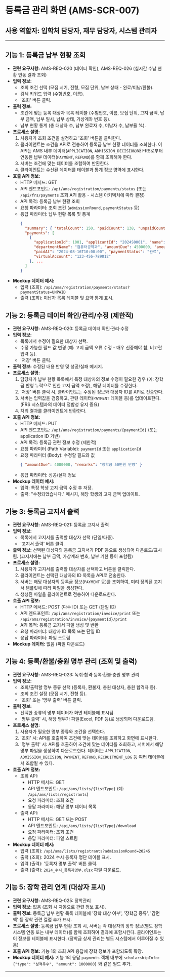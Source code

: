 # 등록금 관리 화면 (AMS-SCR-007)

## 사용 역할자: 입학처 담당자, 재무 담당자, 시스템 관리자

---

## 기능 1: 등록금 납부 현황 조회

-   **관련 요구사항:** AMS-REQ-020 (데이터 확인), AMS-REQ-026 (실시간 수납 현황 연동 결과 조회)
-   **입력 정보:**
    -   조회 조건 선택 (모집 시기, 전형, 모집 단위, 납부 상태 - 완료/미납/환불).
    -   검색 키워드 입력 (수험번호, 이름).
    -   '조회' 버튼 클릭.
-   **출력 정보:**
    -   조건에 맞는 등록 대상자 목록 테이블 (수험번호, 이름, 모집 단위, 고지 금액, 납부 금액, 납부 일시, 납부 상태, 가상계좌 번호 등).
    -   납부 현황 통계 (총 대상자 수, 납부 완료자 수, 미납자 수, 납부율 %).
-   **프로세스 설명:**
    1.  사용자가 조회 조건을 설정하고 '조회' 버튼을 클릭한다.
    2.  클라이언트는 조건을 API로 전송하여 등록금 납부 현황 데이터를 조회한다. 이 API는 AMS 내부 데이터(`APPLICATION`, `ADMISSION_DECISION`)와 FRS로부터 연동된 납부 데이터(`PAYMENT`, `REFUND`)를 함께 조회해야 한다.
    3.  서버는 조건에 맞는 데이터를 조합하여 반환한다.
    4.  클라이언트는 수신된 데이터를 테이블과 통계 정보 영역에 표시한다.
-   **호출 API 정보:**
    -   HTTP 메서드: GET
    -   API 엔드포인트: `/api/ams/registration/payments/status` (또는 `/api/frs/payments` 조회 API 활용 - 시스템 아키텍처에 따라 결정)
    -   API 목적: 등록금 납부 현황 조회
    -   요청 파라미터: 조회 조건 (`admissionRound`, `paymentStatus` 등)
    -   응답 파라미터: 납부 현황 목록 및 통계
        ```json
        {
          "summary": { "totalCount": 150, "paidCount": 138, "unpaidCount": 12, "paymentRate": 92.0 },
          "payments": [
            {
              "applicationId": 1001, "applicantId": "2024S0001", "name": "홍길동",
              "departmentName": "컴퓨터공학과", "amountDue": 4500000, "amountPaid": 4500000,
              "paidAt": "2024-08-16T10:00:00", "paymentStatus": "완료",
              "virtualAccount": "123-456-789012"
            }, ...
          ]
        }
        ```
-   **Mockup 데이터 예시:**
    -   입력 (조회): `/api/ams/registration/payments/status?paymentStatus=UNPAID`
    -   출력 (조회): 미납자 목록 테이블 및 요약 통계 표시.

## 기능 2: 등록금 데이터 확인/관리/수정 (제한적)

-   **관련 요구사항:** AMS-REQ-020: 등록금 데이터 확인·관리·수정
-   **입력 정보:**
    -   목록에서 수정이 필요한 대상자 선택.
    -   수정 가능한 필드 값 변경 (예: 고지 금액 오류 수정 - 매우 신중해야 함, 비고란 입력 등).
    -   '저장' 버튼 클릭.
-   **출력 정보:** 수정된 내용 반영 및 성공/실패 메시지.
-   **프로세스 설명:**
    1.  담당자가 납부 현황 목록에서 특정 대상자의 정보 수정이 필요한 경우 (예: 장학금 반영 누락으로 인한 고지 금액 조정), 해당 데이터를 수정한다.
    2.  '저장' 버튼 클릭 시, 클라이언트는 수정된 정보와 대상자 ID를 API로 전송한다.
    3.  서버는 입력값을 검증하고, 관련 데이터(`PAYMENT` 테이블 등)를 업데이트한다. (FRS 시스템과의 데이터 정합성 유지 중요)
    4.  처리 결과를 클라이언트에 반환한다.
-   **호출 API 정보:**
    -   HTTP 메서드: PUT
    -   API 엔드포인트: `/api/ams/registration/payments/{paymentId}` (또는 application ID 기반)
    -   API 목적: 등록금 관련 정보 수정 (제한적)
    -   요청 파라미터 (Path Variable): `paymentId` 또는 `applicationId`
    -   요청 파라미터 (Body): 수정할 필드와 값
        ```json
        { "amountDue": 4000000, "remarks": "장학금 50만원 반영" }
        ```
    -   응답 파라미터: 성공/실패 정보
-   **Mockup 데이터 예시:**
    -   입력: 특정 학생 고지 금액 수정 후 저장.
    -   출력: "수정되었습니다." 메시지, 해당 학생의 고지 금액 업데이트.

## 기능 3: 등록금 고지서 출력

-   **관련 요구사항:** AMS-REQ-021: 등록금 고지서 출력
-   **입력 정보:**
    -   목록에서 고지서를 출력할 대상자 선택 (단일/다중).
    -   '고지서 출력' 버튼 클릭.
-   **출력 정보:** 선택된 대상자의 등록금 고지서가 PDF 등으로 생성되어 다운로드/표시됨. (고지서에는 납부 금액, 가상계좌 번호, 납부 기한 등이 포함됨)
-   **프로세스 설명:**
    1.  사용자가 고지서를 출력할 대상자를 선택하고 버튼을 클릭한다.
    2.  클라이언트는 선택된 대상자의 ID 목록을 API로 전송한다.
    3.  서버는 해당 대상자의 등록금 정보(`PAYMENT` 등)를 조회하여, 미리 정의된 고지서 템플릿에 따라 파일을 생성한다.
    4.  생성된 파일을 클라이언트로 전송하여 다운로드한다.
-   **호출 API 정보:**
    -   HTTP 메서드: POST (다수 ID) 또는 GET (단일 ID)
    -   API 엔드포인트: `/api/ams/registration/invoice/print` 또는 `/api/ams/registration/invoice/{paymentId}/print`
    -   API 목적: 등록금 고지서 파일 생성 및 반환
    -   요청 파라미터: 대상자 ID 목록 또는 단일 ID
    -   응답 파라미터: 파일 스트림
-   **Mockup 데이터:** 없음 (파일 다운로드)

## 기능 4: 등록/환불/충원 명부 관리 (조회 및 출력)

-   **관련 요구사항:** AMS-REQ-023: 녹취·합격·등록·환불·충원 명부 관리
-   **입력 정보:**
    -   조회/출력할 명부 종류 선택 (등록자, 환불자, 충원 대상자, 충원 합격자 등).
    -   조회 조건 설정 (모집 시기, 전형 등).
    -   '조회' 또는 '명부 출력' 버튼 클릭.
-   **출력 정보:**
    -   선택한 종류의 명부 데이터가 화면 테이블에 표시됨.
    -   '명부 출력' 시, 해당 명부가 파일(Excel, PDF 등)로 생성되어 다운로드됨.
-   **프로세스 설명:**
    1.  사용자가 필요한 명부 종류와 조건을 선택한다.
    2.  '조회' 시: API를 호출하여 조건에 맞는 데이터를 조회하고 화면에 표시한다.
    3.  '명부 출력' 시: API를 호출하여 조건에 맞는 데이터를 조회하고, 서버에서 해당 명부 파일을 생성하여 다운로드한다. 데이터는 `APPLICATION`, `ADMISSION_DECISION`, `PAYMENT`, `REFUND`, `RECRUITMENT_LOG` 등 여러 테이블에서 조합될 수 있다.
-   **호출 API 정보:**
    -   조회 API:
        -   HTTP 메서드: GET
        -   API 엔드포인트: `/api/ams/lists/{listType}` (예: `/api/ams/lists/registrants`)
        -   요청 파라미터: 조회 조건
        -   응답 파라미터: 해당 명부 데이터 목록
    -   출력 API:
        -   HTTP 메서드: GET 또는 POST
        -   API 엔드포인트: `/api/ams/lists/{listType}/download`
        -   요청 파라미터: 조회 조건
        -   응답 파라미터: 파일 스트림
-   **Mockup 데이터 예시:**
    -   입력 (조회): `/api/ams/lists/registrants?admissionRound=2024S`
    -   출력 (조회): 2024 수시 등록자 명단 테이블 표시.
    -   입력 (출력): '등록자 명부 출력' 버튼 클릭.
    -   출력 (출력): `2024_수시_등록자명부.xlsx` 파일 다운로드.

## 기능 5: 장학 관리 연계 (대상자 표시)

-   **관련 요구사항:** AMS-REQ-025: 장학관리
-   **입력 정보:** 없음 (조회 시 자동으로 관련 정보 표시).
-   **출력 정보:** 등록금 납부 현황 목록 테이블에 '장학 대상 여부', '장학금 종류', '감면액' 등 장학 관련 컬럼 추가 표시.
-   **프로세스 설명:** 등록금 납부 현황 조회 시, 서버는 각 대상자의 장학 정보(별도 장학 시스템 연동 또는 내부 데이터)를 함께 조회하여 결과에 포함시킨다. 클라이언트는 이 정보를 테이블에 표시한다. (장학금 상세 관리는 별도 시스템에서 이루어질 수 있음)
-   **호출 API 정보:** 기능 1의 조회 API 응답에 장학 정보가 포함되도록 확장.
-   **Mockup 데이터 예시:** 기능 1의 응답 `payments` 객체 내부에 `scholarshipInfo: {"type": "성적우수", "amount": 1000000}` 와 같은 필드 추가.

---

